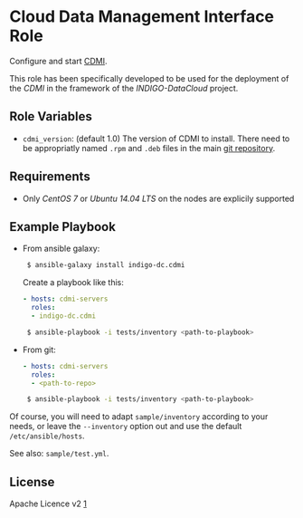 Cloud Data Management Interface Role
====================================

Configure and start [CDMI](https://github.com/indigo-dc/CDMI).

This role has been specifically developed to be used for the deployment of the *CDMI* in the framework of the *INDIGO-DataCloud* project.

Role Variables
--------------

- `cdmi_version`: (default 1.0) The version of CDMI to install.
  There need to be appropriatly named `.rpm` and `.deb` files in the main
  [git repository](https://github.com/indigo-dc/CDMI).

Requirements
------------
- Only *CentOS 7* or *Ubuntu 14.04 LTS* on the nodes are explicily supported

Example Playbook
----------------

- From ansible galaxy:
  ```sh
   $ ansible-galaxy install indigo-dc.cdmi
  ```
  Create a playbook like this:
  ```yaml
  - hosts: cdmi-servers
    roles:
    - indigo-dc.cdmi
  ```
  ```sh
   $ ansible-playbook -i tests/inventory <path-to-playbook>
  ```
- From git:
  ```yaml
  - hosts: cdmi-servers
    roles:
    - <path-to-repo>
  ```
  ```sh
   $ ansible-playbook -i tests/inventory <path-to-playbook>
  ```

Of course, you will need to adapt `sample/inventory` according to your needs, or leave the `--inventory` option out and use the default `/etc/ansible/hosts`.

See also: `sample/test.yml`.

License
-------

Apache Licence v2 [1]

[1]: http://www.apache.org/licenses/LICENSE-2.0
